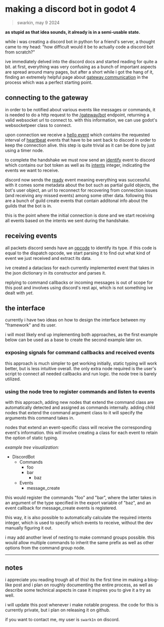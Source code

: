 # making a discord bot in godot 4

> swarkin, may 9 2024

**as stupid as that idea sounds, it already is in
a semi-usable state.**

while i was creating a discord bot in python for a friend's server, a thought came to my head: "how difficult would it be to actually code a discord bot from scratch?"

ive immediately delved into the discord docs and started reading for quite a bit. at first, everything was very confusing as a bunch of important aspects are spread around many pages, but after a short while i got the hang of it, finding an extremely helpful page about [gateway communication](https://discord.com/developers/docs/topics/gateway) in the process which was a perfect starting point.

## connecting to the gateway

in order to be notified about various events like messages or commands, it is needed to do a http request to the [/gateway/bot](https://discord.com/developers/docs/topics/gateway#get-gateway-bot) endpoint, returning a valid websocket url to connect to. with this information, we can use godot's websocketpeer class to connect.

upon connection we receive a [hello event](https://discord.com/developers/docs/topics/gateway#hello-event) which contains the requested interval of [heartbeat](https://discord.com/developers/docs/topics/gateway#heartbeat-interval) events that have to be sent back to discord in order to keep the connection alive. this step is quite trivial as it can be done by just using a timer node.

to complete the handshake we must now send an [identify](https://discord.com/developers/docs/topics/gateway#identifying) event to discord which contains our bot token as well as its [intents](https://discord.com/developers/docs/topics/gateway#gateway-intents) integer, indicating the events we want to receive.

discord now sends the [ready](https://discord.com/developers/docs/topics/gateway#ready-event) event meaning everything was successful. with it comes some metadata about the bot such as partial guild objects, the bot's user object, an url to reconnect for recovering from connection issues (and receiving any missed events) among some other data. following this are a bunch of guild create events that contain additonal info about the guilds that the bot is in.

this is the point where the initial connection is done and we start receiving all events based on the intents we sent during the handshake.

## receiving events

all packets discord sends have an [opcode](https://discord.com/developers/docs/topics/opcodes-and-status-codes) to identify its type. if this code is equal to the dispatch opcode, we start parsing it to find out what kind of event we just received and extract its data.

ive created a dataclass for each currently implemented event that takes in the json dictionary in its constructor and parses it.

replying to command callbacks or incoming messages is out of scope for this post and involves using discord's rest api, which is not something ive dealt with *yet*.

## the interface

currently i have two ideas on how to design the interface between my "framework" and its user.

i will most likely end up implementing both approaches, as the first example below can be used as a base to create the second example later on.

### exposing signals for command callbacks and received events

this approach is much simpler to get working initially, static typing will work better, but is less intuitive overall. the only extra node required is the user's script to connect all needed callbacks and run logic. the node tree is barely utilized.

### using the node tree to register commands and listen to events

with this approach, adding new nodes that extend the command class are automatically detected and assigned as commands internally. adding child nodes that extend the command argument class to it will specify the arguments this command takes in.

nodes that extend an event-specific class will receive the corresponding event's information. this will involve creating a class for each event to retain the option of static typing.

_example tree visualization:_

- DiscordBot
  - Commands
    - foo
    - bar
      - baz
  - Events
    - message_create

this would register the commands "foo" and "bar", where the latter takes in an argument of the type specified in the export variable of "baz", and an event callback for message_create events is registered.

this way, it is also possible to automatically calculate the required intents integer, which is used to specify which events to receive, without the dev manually figuring it out.

i may add another level of nesting to make command groups possible. this would allow multiple commands to inherit the same prefix as well as other options from the command group node.

---

## notes

i appreciate you reading trough all of this! its the first time im making a blog-like post and i plan on roughly documenting the entire process, as well as describe some technical aspects in case it inspires you to give it a try as well.

i will update this post whenever i make notable progress. the code for this is currently private, but i plan on releasing it on github.

if you want to contact me, my user is `swark1n` on discord.
